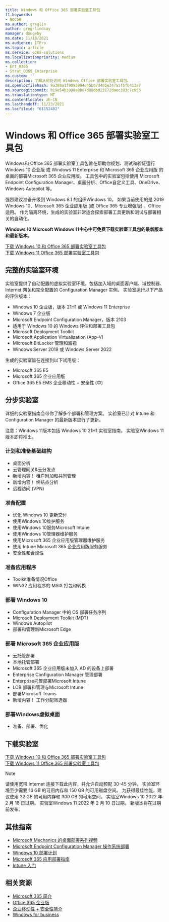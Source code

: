 ```yaml
---
title: Windows 和 Office 365 部署实验室工具包
f1.keywords:
- NOCSH
ms.author: greglin
author: greg-lindsay
manager: dougeby
ms.date: 11/18/2021
ms.audience: ITPro
ms.topic: article
ms.service: o365-solutions
ms.localizationpriority: medium
ms.collection:
- Ent_O365
- Strat_O365_Enterprise
ms.custom: ''
description: 了解从何处访问 Windows Office 部署实验室工具包。
ms.openlocfilehash: 9a388a1f9095994e45b07d403e347a5fbfb413a7
ms.sourcegitcommit: b19e54b3888a0b07d08dbd23172daec303c7c95b
ms.translationtype: MT
ms.contentlocale: zh-CN
ms.lasthandoff: 11/23/2021
ms.locfileid: "61152402"
---
```

# <a name="windows-and-office-365-deployment-lab-kit"></a>Windows 和 Office 365 部署实验室工具包

Windows和 Office 365 部署实验室工具包旨在帮助你规划、测试和验证运行 Windows 10 企业版 或 Windows 11 Enterprise 和 Microsoft 365 企业应用版 的桌面的部署Microsoft 365 企业应用版。 工具包中的实验室包括使用 Microsoft Endpoint Configuration Manager、桌面分析、Office自定义工具、OneDrive、Windows Autopilot 等。

强烈建议准备升级到 Windows 8.1 的组织Windows 10。 如果当前使用的是 2019 Windows 10、Microsoft 365 企业应用版 (或 Office 365 专业增强版) ，Office适用。 作为隔离环境，生成的实验室非常适合探索部署工具更新和测试与部署相关的自动化。

**Windows 10 Microsoft Windows 11中心中可免费下载实验室工具包的最新版本和最新版本。**

[下载 Windows 10 和 Office 365 部署实验室工具包](https://www.microsoft.com/evalcenter/evaluate-lab-kit)<br>
[下载 Windows 11 Office 365 部署实验室工具包](https://www.microsoft.com/evalcenter/evaluate-windows-11-office-365-lab-kit)

## <a name="a-complete-lab-environment"></a>完整的实验室环境

实验室提供了自动配置的虚拟实验室环境，包括加入域的桌面客户端、域控制器、Internet 网关和完全配置的 Configuration Manager 实例。 实验室运行以下产品的评估版本：

- Windows 10 企业版，版本 21H1 或 Windows 11 Enterprise
- Windows 7 企业版
- Microsoft Endpoint Configuration Manager，版本 2103
- 适用于 Windows 10 的 Windows 评估和部署工具包
- Microsoft Deployment Toolkit
- Microsoft Application Virtualization (App-V)
- Microsoft BitLocker 管理和监视
- Windows Server 2019 或 Windows Server 2022

生成的实验室旨在连接到以下试用版：

- Microsoft 365 E5
- Microsoft 365 企业应用版
- Office 365 E5 EMS 企业移动性 + 安全性 (中) 

## <a name="step-by-step-labs"></a>分步实验室

详细的实验室指南会带你了解多个部署和管理方案。 实验室已针对 Intune 和 Configuration Manager 的最新版本进行了更新。

注意：Windows 11版本包括 Windows 10 21H1 实验室指南。 实验室Windows 11版本即将推出。 

### <a name="plan-and-prepare-infrastructure"></a>计划和准备基础结构

- 桌面分析
- 云管理网关&云分发点
- 新增内容！ 租户附加和共同管理
- 新增内容！ 终结点分析
- 远程访问 (VPN)

### <a name="prepare-configuration"></a>准备配置

- 优化 Windows 10 更新交付
- 使用Windows 10维护服务
- 使用Windows 10服务Microsoft Intune
- 使用Windows 10管理器维护服务
- 使用Microsoft 365 企业应用版管理器维护服务
- 使用 Intune Microsoft 365 企业应用版服务服务
- 安全性和合规性

### <a name="prepare-applications"></a>准备应用程序

- Toolkit准备情况Office
- WIN32 应用程序的 MSIX 打包和转换

### <a name="deploy-windows-10"></a>部署 Windows 10

- Configuration Manager 中的 OS 部署任务序列
- Microsoft Deployment Toolkit (MDT) 
- Windows Autopilot
- 部署和管理新Microsoft Edge

### <a name="deploy-microsoft-365-apps-for-enterprise"></a>部署 Microsoft 365 企业应用版

- 云托管部署
- 本地托管部署
- Microsoft 365 企业应用版未加入 AD 的设备上部署
- Enterprise Configuration Manager 管理部署
- Enterprise托管部署Microsoft Intune
- LOB 部署和管理与Microsoft Intune
- 部署Microsoft Teams
- 新增内容！ 工作分配筛选器

### <a name="deploy-windows-virtual-desktop"></a>部署Windows虚拟桌面

- 准备、部署、优化

## <a name="download-the-lab"></a>下载实验室
[下载 Windows 10 和 Office 365 部署实验室工具包](https://www.microsoft.com/evalcenter/evaluate-lab-kit)<br>
[下载 Windows 11 Office 365 部署实验室工具包](https://www.microsoft.com/evalcenter/evaluate-windows-11-office-365-lab-kit)

> [!NOTE]
> 请使用宽带 Internet 连接下载此内容，并允许自动预配 30-45 分钟。 实验室环境至少需要 16 GB 的可用内存和 150 GB 的可用磁盘空间。 为获得最佳性能，建议使用 32 GB 的可用内存和 300 GB 的可用空间。 实验室Windows 10 2022 年 2 月 16 日过期。 实验室Windows 11 2022 年 2 月 10 日过期。 新版本将在过期前发布。

## <a name="additional-guidance"></a>其他指南

- [Microsoft Mechanics 的桌面部署系列视频](https://www.aka.ms/watchhowtoshift)
- [Microsoft Endpoint Configuration Manager 操作系统部署](/mem/configmgr/osd/understand/introduction-to-operating-system-deployment)
- [Windows 10 部署计划](/windows/deployment/planning/index)
- [Microsoft 365 应用部署指南](/deployoffice/deployment-guide-microsoft-365-apps)
- [Intune 入门](/intune/get-started-evaluation)

## <a name="related-resources"></a>相关资源

- [Microsoft 365 简介](https://www.microsoft.com/microsoft-365/default.aspx)
- [Office 365 企业版](https://products.office.com/business/office)
- [企业移动性 + 安全性简介](https://www.microsoft.com/cloud-platform/enterprise-mobility-security)
- [Windows for business](https://www.microsoft.com/windows/business)

